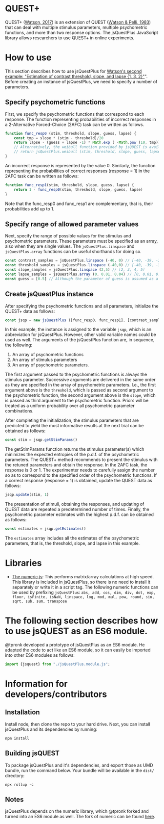# QUEST+

QUEST+ ([Watson, 2017](https://doi.org/10.1167/17.3.10)) is an extension of QUEST ([Watson & Pelli, 1983](https://doi.org/10.3758/BF03202828))
that can deal with multiple stimulus parameters, multiple psychometric functions, and more than two response options. The jsQuestPlus JavaScript library allows researchers to use QUEST+ in online experiments.

# How to use

This section describes how to use jsQuestPlus for [Watson's second example: "Estimation of contrast threshold, slope, and lapse {1, 3, 2}"](https://jov.arvojournals.org/article.aspx?articleid=2611972#159437865)". Before creating an instance of jsQuestPlus, we need to specify a number of parameters.

## Specify psychometric functions
First, we specify the psychometric functions that correspond to each response. The function representing probabilities of incorrect responses in a 2-Alternative Forced-Choice (2AFC) task can be written as follows.

```javascript
function func_resp0 (stim, threshold, slope, guess, lapse) {
    const tmp = slope * (stim - threshold)/20
    return lapse - (guess + lapse -1) * Math.exp ( -Math.pow (10, tmp))
    // Alternatively, the weibull function provided by jsQUEST is available as follows.
    // return jsQuestPlus.weibull (stim, threshold, slope, guess, lapse) 
}
```

An incorrect response is represented by the value 0. Similarly, the function representing the probabilities of correct responses (response = 1) in the 2AFC task can be written as follows:

```javascript
function func_resp1(stim, threshold, slope, guess, lapse) {
    return 1 - func_resp0(stim, threshold, slope, guess, lapse) 
}
```

Note that the func_resp0 and func_resp1 are complementary, that is, their probabilities add up to 1. 

## Specify range of allowed parameter values
Next, specify the range of possible values for the stimulus and psychometric parameters. These parameters must be specified as an array, also when they are single values. The `jsQuestPlus.linspace` and `jsQuestPlus.array` functions can be useful shorthands for doing so.

```javascript
const contrast_samples = jsQuestPlus.linspace (-40, 0) // [-40, -39, -38, ..., -1, 0]
const threshold_samples = jsQuestPlus.linspace (-40,0) // [-40, -39, -38, ..., -1, 0]
const slope_samples = jsQuestPlus.linspace (2,5) // [2, 3, 4, 5]
const lapse_samples = jsQuestPlus.array (0, 0.01, 0.04) // [0, 0.01, 0.02, 0.03, 0.04]
const guess = [0.5] // Although the parameter of guess is assumed as a single value, this should be specified as an array.
```

## Create jsQuestPlus instance
After specifying the psychometric functions and all parameters, initialize the QUEST+ data as follows:

```javascript
const jsqp = new jsQuestPlus ([func_resp0, func_resp1], [contrast_samples], [threshold_samples, slope_samples, guess, lapse_samples])
```

In this example, the instance is assigned to the variable `jsqp`, which is an abbreviation for jsQuestPlus. However, other valid variable names could be used as well. The arguments of the jsQuestPlus function are, in sequence, the following:
1. An array of psychometric functions
2. An array of stimulus parameters
3. An array of psychometric parameters. 

The first argument passed to the psychometric functions is always the stimulus parameter. Successive arguments are delivered in the same order as they are specified in the array of psychometric parameters. I.e., the first argument above is the `threshold`, which is passed as second argument to the psychometric function, the second argument above is the `slope`, which is passed as third argument to the psychometric function. Priors will be treated as a uniform probability over all psychometric parameter combinations.
	
After completing the initialization, the stimulus parameters that are predicted to yield the most informative results at the next trial can be obtained as follows:

```javascript
const stim = jsqp.getStimParams()
```

The getStimParams function returns the stimulus parameter(s) which minimizes the expected entropies of the p.d.f. of the psychometric parameters. The QUEST+ method recommends to present the stimulus with the retuned parameters and obtain the response. In the 2AFC task, the response is 0 or 1. The experimenter needs to carefully assign the number so as to correspond to the specified order of the psychometric functions. If a correct response (response = 1) is obtained, update the QUEST data as follows:

```javascript
jsqp.update(stim, 1)
```

The presentation of stimuli, obtaining the responses, and updating of QUEST data are repeated a predetermined number of times. Finally, the psychometric parameter estimates with the highest p.d.f. can be obtained as follows:

```javascript
const estimates = jsqp.getEstimates()
```

The `estimates` array includes all the estimates of the psychometric parameters, that is, the threshold, slope, and lapse in this example.


# Libraries
- [The numeric.js](https://github.com/sloisel/numeric): This performs matrix/array calculations at high speed. This library is included in jsQuestPlus, so there is no need to install it separately or write it in a script tag. The following numeric functions can be used by prefixing `jsQuestPlus`: `abs, add, cos, dim, div, dot, exp, floor, isFinite, isNaN, linspace, log, mod, mul, pow, round, sin, sqrt, sub, sum, transpose`


# The following section describes how to use jsQUEST as an ES6 module.

@tpronk developed a prototype of jsQuestPlus as an ES6 module. He adapted the code to act like an ES6 module, so it can easily be imported into other ES6 modules as follows:

```javascript
import {jsquest} from "./jsQuestPlus.module.js";
```

# Information for developers/contributors

## Installation
Install node, then clone the repo to your hard drive. Next, you can install jsQuestPlus and its dependencies by running:

`npm install`

## Building jsQUEST
To package jsQuestPlus and it's dependencies, and export those as UMD bundle, run the command below. Your bundle will be available in the `dist/` directory:

`npx rollup -c`

## Notes
jsQuestPlus depends on the numeric library, which @tpronk forked and turned into an ES6 module as well. The fork of numeric can be found [here](https://github.com/tpronk/numeric).
